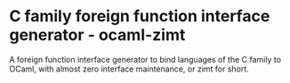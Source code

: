 C family foreign function interface generator - ocaml-zimt
======================================================================

A foreign function interface generator to bind languages of the C
family to OCaml, with almost zero interface maintenance, or zimt for
short.
